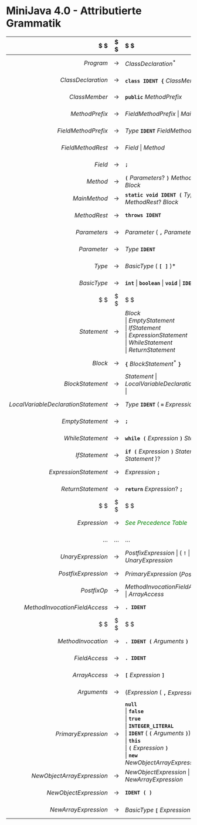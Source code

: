# MiniJava 4.0 - Attributierte Grammatik

$ $                                 | $ $   | $  $                                                                                                                                              | $ $ | $asd$
---:                                | :---: | :---                                                                                                                                              | :-- | :--
$Program$                           | $\to$ | $ClassDeclaration^ \ast$                                                                                                                          | $ $ |
$ClassDeclaration$                  | $\to$ | **`class IDENT {`** $ClassMember^ \ast$ **`}`**                                                                                                   | $ $ |
$ClassMember$                       | $\to$ | **`public`** $MethodPrefix$                                                                                                                       | $ $ |
$MethodPrefix$                      | $\to$ | $FieldMethodPrefix$ $\|$ $MainMethod$                                                                                                             | $ $ |
$FieldMethodPrefix$                 | $\to$ | $Type$ **`IDENT`** $FieldMethodRest$                                                                                                              | $ $ |
$FieldMethodRest$                   | $\to$ | $Field$ $\|$ $Method$                                                                                                                             | $ $ |
$Field$                             | $\to$ | **`;`**                                                                                                                                           | $ $ |
$Method$                            | $\to$ | **`(`** $Parameters?$ **`)`** $MethodRest ?$ $Block$                                                                                              | $ $ |a
$MainMethod$                        | $\to$ | **`static void IDENT (`** $Type$ **`IDENT )`** $MethodRest ?$ $Block$                                                                             | $ $ |
$MethodRest$                        | $\to$ | **`throws IDENT`**                                                                                                                                | $ $ |
$Parameters$                        | $\to$ | $Parameter$ $($ **`,`** $Parameter$ $)*$                                                                                                          | $ $ |
$Parameter$                         | $\to$ | $Type$ **`IDENT`**                                                                                                                                | $ $ |
$Type$                              | $\to$ | $BasicType$ $($ **`[ ]`** $)*$                                                                                                                    | $ $ |a
$BasicType$                         | $\to$ | **`int`** $\|$ **`boolean`** $\|$ **`void`** $\|$ **`IDENT`**                                                                                     | $ $ |
$ $                                 | $ $   | $ $                                                                                                                                               | $ $ |a
$Statement$                         | $\to$ | $Block$ <br/>$\|$ $EmptyStatement$ <br/>$\|$ $IfStatement$ <br/>$\|$ $ExpressionStatement$ <br/>$\|$ $WhileStatement$ <br/>$\|$ $ReturnStatement$ | $ $ |
$Block$                             | $\to$ | **`{`** $BlockStatement^ \ast$ **`}`**                                                                                                            | $ $ |aa
$BlockStatement$                    | $\to$ | $Statement$ $\|$ $LocalVariableDeclarationStatement$ $\|$                                                                                         | $ $ |
$LocalVariableDeclarationStatement$ | $\to$ | $Type$ **`IDENT`** $($ **`=`** $Expression )?$ **`;`**                                                                                            | $ $ |
$EmptyStatement$                    | $\to$ | **`;`**                                                                                                                                           | $ $ |
$WhileStatement$                    | $\to$ | **`while (`** $Expression$ **`)`** $Statement$                                                                                                    | $ $ |
$IfStatement$                       | $\to$ | **`if (`** $Expression$ **`)`** $Statement$ $($ **`else`** $Statement$ $)?$                                                                       | $ $ |
$ExpressionStatement$               | $\to$ | $Expression$ **`;`**                                                                                                                              | $ $ |
$ReturnStatement$                   | $\to$ | **`return`** $Expression ?$ **`;`**                                                                                                               | $ $ |a
$ $                                 | $ $   | $ $                                                                                                                                               | $ $ |
$Expression$                        | $\to$ | <span style="color:green">*See Precedence Table*</span>                                                                                           | $ $ |
$\dots$                             | $\dots$   | $\dots$                                                                                                                                       | $ $ |
$UnaryExpression$                   | $\to$ | $PostfixExpression$ $\|$ $($ **`!`** $\|$ **`-`** $)$  $UnaryExpression$                                                                          | $ $ |
$PostfixExpression$                 | $\to$ | $PrimaryExpression$ $(PostfixOp)^*$                                                                                                               | $ $ |
$PostfixOp$ | $\to$ | $MethodInvocationFieldAccess$ <br/>$\|$ $ArrayAccess$                                                                                                                     | $ $ |
$MethodInvocationFieldAccess$ | $\to$ | **`. IDENT`**                                                                                                                                           | $ $ |
$ $                                 | $ $   | $ $                                                                                                                                               | $ $ |
$MethodInvocation$                  | $\to$ | **`. IDENT (`** $Arguments$ **`)`**                                                                                                               | $ $ |
$FieldAccess$                       | $\to$ | **`. IDENT`**                                                                                                                                     | $ $ |
$ArrayAccess$                       | $\to$ | **`[`** $Expression$ **`]`**                                                                                                                      | $ $ |
$Arguments$                         | $\to$ | $( Expression$ $($ **`,`** $Expression)^ \ast)?$                                                                                                  | $ $ |
$PrimaryExpression$                 | $\to$ | **`null`** <br/>$\|$ **`false`** <br/>$\|$ **`true`** <br/>$\|$ **`INTEGER_LITERAL`** <br/>$\|$ **`IDENT`** $($ **`(`** $Arguments$ **`)`**$)?$ <br/>$\|$  **`this`** <br/>$\|$  **`(`** $Expression$ **`)`** <br/>$\|$ **`new`** $NewObjectArrayExpression$\ast$                                                                                                                                                                 | $ $ |
$NewObjectArrayExpression$          | $\to$ | $NewObjectExpression$ $\|$ $NewArrayExpression$                                                                                                   | $ $ |
$NewObjectExpression$               | $\to$ | **`IDENT ( )`**                                                                                                                                   | $ $ |
$NewArrayExpression$                | $\to$ | $BasicType$ **`[`** $Expression$ **`]`** $($ **`[ ]`** $)^ \ast$                                                                                  | $ $ |
